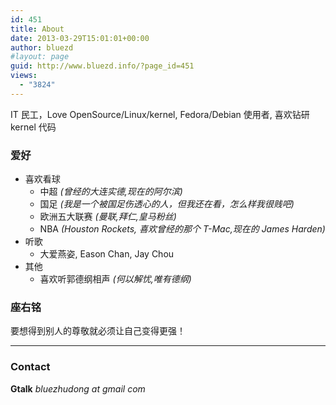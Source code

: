 ```yaml
---
id: 451
title: About
date: 2013-03-29T15:01:01+00:00
author: bluezd
#layout: page
guid: http://www.bluezd.info/?page_id=451
views:
  - "3824"
---
```

<p id="it-民工love-opensourcelinuxkernel-fedoradebian-使用者-喜欢钻研-kernel-代码">
  IT 民工，Love OpenSource/Linux/kernel, Fedora/Debian 使用者, 喜欢钻研 kernel 代码
</p>

### 爱好

  * 喜欢看球 
      * 中超 _(曾经的大连实德,现在的阿尔滨)_
      * 国足 _(我是一个被国足伤透心的人，但我还在看，怎么样我很贱吧)_
      * 欧洲五大联赛 _(曼联,拜仁,皇马粉丝)_
      * NBA _(Houston Rockets, 喜欢曾经的那个 T-Mac,现在的 James Harden)_
  * 听歌 
      * 大爱燕姿, Eason Chan, Jay Chou
  * 其他 
      * 喜欢听郭德纲相声 _(何以解忧,唯有德纲)_

### 座右铭

要想得到别人的尊敬就必须让自己变得更强！

* * *

### Contact

**Gtalk** _bluezhudong at gmail com_
